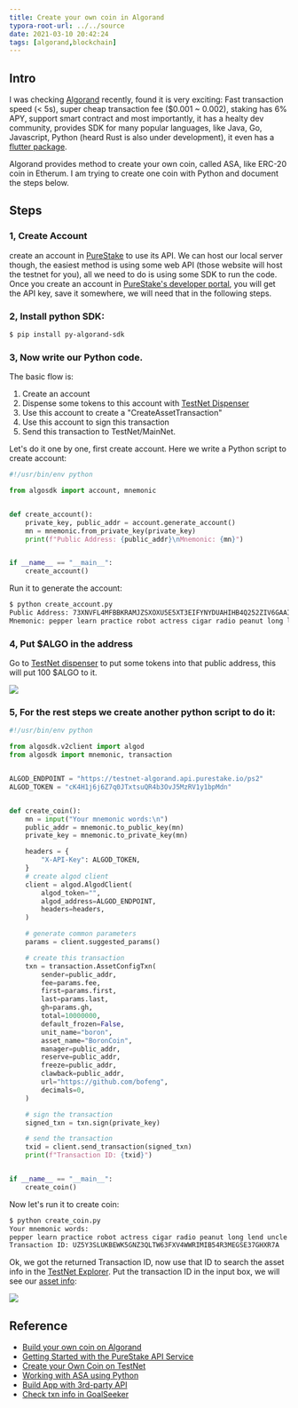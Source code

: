 ```yaml
---
title: Create your own coin in Algorand
typora-root-url: ../../source
date: 2021-03-10 20:42:24
tags: [algorand,blockchain]
---
```




## Intro

I was checking [Algorand](www.algorand.com) recently, found it is very exciting: Fast transaction speed (< 5s), super cheap transaction fee ($0.001 ~ 0.002), staking has 6% APY, support smart contract and most importantly, it has a healty dev community, provides SDK for many popular languages, like Java, Go, Javascript, Python (heard Rust is also under development), it even has a [flutter package](https://pub.dev/packages/dart_algoran).

Algorand provides method to create your own coin, called ASA, like ERC-20 coin in Etherum. I am trying to create one coin with Python and document the steps below.



## Steps

### 1, Create Account

create an account in [PureStake](purestake.io) to use its API. We can host our local server though, the easiest method is using some web API (those website will host the testnet for you), all we need to do is using some SDK to run the code. Once you create an account in [PureStake's developer portal](https://developer.purestake.io/), you will get the API key, save it somewhere, we will need that in the following steps.



### 2, Install python SDK:

```bash
$ pip install py-algorand-sdk
```



### 3, Now write our Python code.

The basic flow is:

1. Create an account
2. Dispense some tokens to this account with [TestNet Dispenser](https://bank.testnet.algorand.network/)
3. Use this account to create a "CreateAssetTransaction"
4. Use this account to sign this transaction
5. Send this transaction to TestNet/MainNet.



Let's do it one by one, first create account. Here we write a Python script to create account:

```python
#!/usr/bin/env python

from algosdk import account, mnemonic


def create_account():
    private_key, public_addr = account.generate_account()
    mn = mnemonic.from_private_key(private_key)
    print(f"Public Address: {public_addr}\nMnemonic: {mn}")


if __name__ == "__main__":
    create_account()
```

Run it to generate the account:

```bash
$ python create_account.py
Public Address: 73XNVFL4MFBBKRAMJZSXOXU5E5XT3EIFYNYDUAHIHB4Q252ZIV6GAAIYVU
Mnemonic: pepper learn practice robot actress cigar radio peanut long lend uncle review equal manual gravity cancel scrub creek damage admit choose miss ginger able upgrade
```



### 4, Put $ALGO in the address

Go to [TestNet dispenser](https://bank.testnet.algorand.network/) to put some tokens into that public address, this will put 100 $ALGO to it.

![](https://tva1.sinaimg.cn/large/008eGmZEly1gofv46s16ej30re0d075l.jpg)



### 5, For the rest steps we create another python script to do it:

```python
#!/usr/bin/env python

from algosdk.v2client import algod
from algosdk import mnemonic, transaction


ALGOD_ENDPOINT = "https://testnet-algorand.api.purestake.io/ps2"
ALGOD_TOKEN = "cK4H1j6j6Z7q0JTxtsuQR4b3OvJ5MzRV1y1bpMdn"


def create_coin():
    mn = input("Your mnemonic words:\n")
    public_addr = mnemonic.to_public_key(mn)
    private_key = mnemonic.to_private_key(mn)

    headers = {
        "X-API-Key": ALGOD_TOKEN,
    }
    # create algod client
    client = algod.AlgodClient(
        algod_token="",
        algod_address=ALGOD_ENDPOINT,
        headers=headers,
    )

    # generate common parameters
    params = client.suggested_params()

    # create this transaction
    txn = transaction.AssetConfigTxn(
        sender=public_addr,
        fee=params.fee,
        first=params.first,
        last=params.last,
        gh=params.gh,
        total=10000000,
        default_frozen=False,
        unit_name="boron",
        asset_name="BoronCoin",
        manager=public_addr,
        reserve=public_addr,
        freeze=public_addr,
        clawback=public_addr,
        url="https://github.com/bofeng",
        decimals=0,
    )

    # sign the transaction
    signed_txn = txn.sign(private_key)

    # send the transaction
    txid = client.send_transaction(signed_txn)
    print(f"Transaction ID: {txid}")


if __name__ == "__main__":
    create_coin()

```



Now let's run it to create coin:

```bash
$ python create_coin.py
Your mnemonic words:
pepper learn practice robot actress cigar radio peanut long lend uncle review equal manual gravity cancel scrub creek damage admit choose miss ginger able upgrade
Transaction ID: UZ5Y3SLUKBEWK5GNZ3QLTW63FXV4WWRIMIB54R3MEGSE37GHXR7A
```



Ok, we got the returned Transaction ID, now use that ID to search the asset info in the [TestNet Explorer](https://goalseeker.purestake.io/algorand/testnet). Put the transaction ID in the input box, we will see our [asset info](https://goalseeker.purestake.io/algorand/testnet/transaction/UZ5Y3SLUKBEWK5GNZ3QLTW63FXV4WWRIMIB54R3MEGSE37GHXR7A):

![](https://tva1.sinaimg.cn/large/008eGmZEly1gofv26i4r2j318w0u0wwy.jpg)



## Reference

* [Build your own coin on Algorand](https://medium.com/algorand/build-your-own-coin-on-algorand-69f5d071181d)
* [Getting Started with the PureStake API Service](https://developer.algorand.org/tutorials/getting-started-purestake-api-service/)
* [Create your Own Coin on TestNet](https://developer.algorand.org/tutorials/create-dogcoin/)
* [Working with ASA using Python](https://developer.algorand.org/tutorials/asa-python/)
* [Build App with 3rd-party API](https://developer.algorand.org/docs/build-apps/setup/#1-use-a-third-party-service)
* [Check txn info in GoalSeeker](https://goalseeker.purestake.io/algorand/mainnet)

